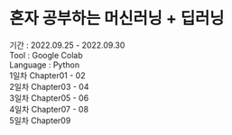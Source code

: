 # 혼자 공부하는 머신러닝 + 딥러닝   
기간 : 2022.09.25 - 2022.09.30   
Tool : Google Colab   
Language : Python   
1일차 Chapter01 - 02   
2일차 Chapter03 - 04   
3일차 Chapter05 - 06   
4일차 Chapter07 - 08   
5일차 Chapter09   
